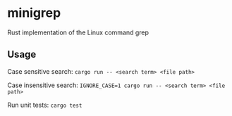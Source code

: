 # minigrep
Rust implementation of the Linux command grep

## Usage
Case sensitive search: `cargo run -- <search term> <file path>`

Case insensitive search: `IGNORE_CASE=1 cargo run -- <search term> <file path>`

Run unit tests: `cargo test`
